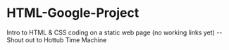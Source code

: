 # HTML-Google-Project
Intro to HTML &amp; CSS coding on a static web page (no working links yet) -- Shout out to Hottub Time Machine
